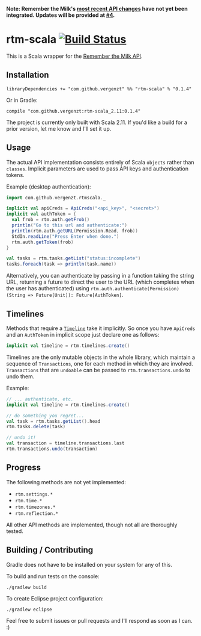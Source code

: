 **Note: Remember the Milk's [most recent API changes](https://www.rememberthemilk.com/new/) have not yet been integrated. Updates will be provided at [#4](https://github.com/vergenzt/rtm-scala/issues/4).**

# rtm-scala [![Build Status](https://travis-ci.org/vergenzt/rtm-scala.svg?branch=master)](https://travis-ci.org/vergenzt/rtm-scala)

This is a Scala wrapper for the [Remember the Milk API](https://www.rememberthemilk.com/services/api/).

## Installation

```
libraryDependencies += "com.github.vergenzt" %% "rtm-scala" % "0.1.4"
```
Or in Gradle:
```
compile "com.github.vergenzt:rtm-scala_2.11:0.1.4"
```

The project is currently only built with Scala 2.11. If you'd like a build for a prior version, let me know and I'll set it up.
 
## Usage

The actual API implementation consists entirely of Scala `objects` rather than `classes`. Implicit parameters are used to pass API keys and authentication tokens.

Example (desktop authentication):
```scala
import com.github.vergenzt.rtmscala._

implicit val apiCreds = ApiCreds("<api_key>", "<secret>")
implicit val authToken = {
  val frob = rtm.auth.getFrob()
  println("Go to this url and authenticate:")
  println(rtm.auth.getURL(Permission.Read, frob))
  StdIn.readLine("Press Enter when done.")
  rtm.auth.getToken(frob)
}

val tasks = rtm.tasks.getList("status:incomplete")
tasks.foreach(task => println(task.name))
```

Alternatively, you can authenticate by passing in a function taking the string URL, returning a future to direct the user to the URL (which completes when the user has authenticated) using `rtm.auth.authenticate(Permission)(String => Future[Unit]): Future[AuthToken]`.

## Timelines

Methods that require a [`Timeline`](https://www.rememberthemilk.com/services/api/timelines.rtm) take it implicitly. So once you have `ApiCreds` and an `AuthToken` in implicit scope just declare one as follows:
```scala
implicit val timeline = rtm.timelines.create()
```

Timelines are the only mutable objects in the whole library, which maintain a sequence of `Transactions`, one for each method in which they are involved. `Transactions` that are `undoable` can be passed to `rtm.transactions.undo` to undo them.

Example:
```scala
// ... authenticate, etc.
implicit val timeline = rtm.timelines.create()

// do something you regret...
val task = rtm.tasks.getList().head
rtm.tasks.delete(task)

// undo it!
val transaction = timeline.transactions.last
rtm.transactions.undo(transaction)
```

## Progress

The following methods are not yet implemented:

 * `rtm.settings.*`
 * `rtm.time.*`
 * `rtm.timezones.*`
 * `rtm.reflection.*`

All other API methods are implemented, though not all are thoroughly tested.

## Building / Contributing

Gradle does not have to be installed on your system for any of this.

To build and run tests on the console:
```
./gradlew build
```

To create Eclipse project configuration:
```
./gradlew eclipse
```

Feel free to submit issues or pull requests and I'll respond as soon as I can. :)
